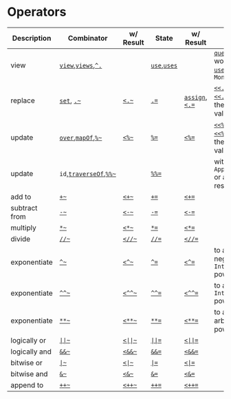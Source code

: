 Operators
=========

<table>
<thead>
<tr>
  <th>Description</th>
  <th>Combinator</th>
  <th>w/ Result</th>
  <th>State</th>
  <th>w/ Result</th>
  <th>Notes</th>
</tr>
</thead>
<tbody>
<tr>
  <td>view</td>
  <td><a href="http://ekmett.github.com/lens/Control-Lens-Getter.html#v:view"><code>view</code></a>,<a href="http://ekmett.github.com/lens/Control-Lens-Getter.html#v:views"><code>views</code></a>,<a href="http://ekmett.github.com/lens/Control-Lens-Getter.html#v:-94-."><code>^.</code></a></td>
  <td/>
  <td><a href="http://ekmett.github.com/lens/Control-Lens-Getter.html#v:use"><code>use</code></a>,<a href="http://ekmett.github.com/lens/Control-Lens-Getter.html#v:uses"><code>uses</code></a></td>
  <td/>
  <td><a href="http://ekmett.github.com/lens/Control-Lens-Getter.html#v:query"><code>query</code></a> works like <a href="http://ekmett.github.com/lens/Control-Lens-Getter.html#v:use"><code>use</code></a> over a <code>MonadReader</code></td>
</tr>
<tr>
  <td>replace</td>
  <td><a href="http://ekmett.github.com/lens/Control-Lens-Setter.html#v:set"><code>set</code></a>, <a href="http://ekmett.github.com/lens/Control-Lens-Setter.html#v:.-126-"><code>.~</code></a></td>
  <td><a href="http://ekmett.github.com/lens/Control-Lens-Setter.html#v:-60-.-126-"><code>&lt;.~</code></a></td>
  <td><a href="http://ekmett.github.com/lens/Control-Lens-Setter.html#v:.-61-"><code>.=</code></a></td>
  <td><a href="http://ekmett.github.com/lens/Control-Lens-Setter.html#v:assign"><code>assign</code></a>,<a href="http://ekmett.github.com/lens/Control-Lens-Setter.html#v:-60-.-61-"><code>&lt;.=</code></a></td>
  <td><a href="http://ekmett.github.com/lens/Control-Lens-Type.html#v:-60--60-.-126-"><code>&lt;&lt;.~</code> and
      <a href="http://ekmett.github.com/lens/Control-Lens-Type.html#v:-60--60-.-61-"><code>&lt;&lt;.=</code></a>
      return the old value</td>
</tr>
<tr>
  <td>update</td>
  <td><a href="http://ekmett.github.com/lens/Control-Lens-Setter.html#v:over"><code>over</code></a>,<a href="http://ekmett.github.com/lens/Control-Lens-Setter.html#v:mapOf"><code>mapOf</code></a>,<a href="http://ekmett.github.com/lens/Control-Lens-Setter.html#v:-37--126-"><code>%~</code></a></td>
  <td><a href="http://ekmett.github.com/lens/Control-Lens-Type.html#v:-60--37--126-"><code>&lt;%~</code></td>
  <td><a href="http://ekmett.github.com/lens/Control-Lens-Setter.html#v:-37--61-"><code>%=</code></a></td>
  <td><a href="http://ekmett.github.com/lens/Control-Lens-Type.html#v:-60--37--61-"><code>&lt;%=</code></td>
  <td><a href="http://ekmett.github.com/lens/Control-Lens-Type.html#v:-60--60--37--126-"><code>&lt;&lt;%~</code> and
      <a href="http://ekmett.github.com/lens/Control-Lens-Type.html#v:-60--60--37--61-"><code>&lt;&lt;%=</code></a>
      return the old value</td>
</tr>
<tr>
  <td>update</td>
  <td><code>id</code>,<a href="http://ekmett.github.com/lens/Control-Lens-Traversal.html#v:traverseOf"><code>traverseOf</code></a>,<a href="http://ekmett.github.com/lens/Control-Lens-Type.html#v:-37--37--126-"><code>%%~</code></a></td>
  <td/>
  <td><a href="http://ekmett.github.com/lens/Control-Lens-Type.html#v:-37--37--61-"><code>%%=</code></a></td>
  <td/>
  <td>with an <code>Applicative</code> or auxillary result</td>
</tr>
<tr>
  <td>add to</td>
  <td><a href="http://ekmett.github.com/lens/Control-Lens-Setter.html#v:-43--126-"><code>+~</code></a></td>
  <td><a href="http://ekmett.github.com/lens/Control-Lens-Type.html#v:-60--43--126-"><code>&lt;+~</code></td>
  <td><a href="http://ekmett.github.com/lens/Control-Lens-Setter.html#v:-43--61-"><code>+=</code></a></td>
  <td><a href="http://ekmett.github.com/lens/Control-Lens-Type.html#v:-60--43--61-"><code>&lt;+=</code></td>
</tr>
<tr>
  <td>subtract from</td>
  <td><a href="http://ekmett.github.com/lens/Control-Lens-Setter.html#v:-45--126-"><code>-~</code></a></td>
  <td><a href="http://ekmett.github.com/lens/Control-Lens-Type.html#v:-60--45--126-"><code>&lt;-~</code></td>
  <td><a href="http://ekmett.github.com/lens/Control-Lens-Setter.html#v:-45--61-"><code>-=</code></a></td>
  <td><a href="http://ekmett.github.com/lens/Control-Lens-Type.html#v:-60--45--61-"><code>&lt;-=</code></td>
</tr>
<tr>
  <td>multiply</td>
  <td><a href="http://ekmett.github.com/lens/Control-Lens-Setter.html#v:-42--126-"><code>*~</code></a></td>
  <td><a href="http://ekmett.github.com/lens/Control-Lens-Type.html#v:-60--42--126-"><code>&lt;*~</code></td>
  <td><a href="http://ekmett.github.com/lens/Control-Lens-Setter.html#v:-42--61-"><code>*=</code></a></td>
  <td><a href="http://ekmett.github.com/lens/Control-Lens-Type.html#v:-60--42--61-"><code>&lt;*=</code></td>
</tr>
<tr>
  <td>divide</td>
  <td><a href="http://ekmett.github.com/lens/Control-Lens-Setter.html#v:-47--47--126-"><code>//~</code></a></td>
  <td><a href="http://ekmett.github.com/lens/Control-Lens-Type.html#v:-60--47--47--126-"><code>&lt;//~</code></td>
  <td><a href="http://ekmett.github.com/lens/Control-Lens-Setter.html#v:-47--47--61-"><code>//=</code></a></td>
  <td><a href="http://ekmett.github.com/lens/Control-Lens-Type.html#v:-60--47--47--61-"><code>&lt;//=</code></td>
</tr>
<tr>
  <td>exponentiate</td>
  <td><a href="http://ekmett.github.com/lens/Control-Lens-Setter.html#v:-94--126-"><code>^~</code></a></td>
  <td><a href="http://ekmett.github.com/lens/Control-Lens-Type.html#v:-60--94--126-"><code>&lt;^~</code></td>
  <td><a href="http://ekmett.github.com/lens/Control-Lens-Setter.html#v:-94--61-"><code>^=</code></a></td>
  <td><a href="http://ekmett.github.com/lens/Control-Lens-Type.html#v:-60--94--61-"><code>&lt;^=</code></td>
  <td>to a non-negative <code>Integral</code> power</td>
</tr>
<tr>
  <td>exponentiate</td>
  <td><a href="http://ekmett.github.com/lens/Control-Lens-Setter.html#v:-94--94--126-"><code>^^~</code></a></td>
  <td><a href="http://ekmett.github.com/lens/Control-Lens-Type.html#v:-60--94--94--126-"><code>&lt;^^~</code></td>
  <td><a href="http://ekmett.github.com/lens/Control-Lens-Setter.html#v:-94--94--61-"><code>^^=</code></a></td>
  <td><a href="http://ekmett.github.com/lens/Control-Lens-Type.html#v:-60--94--94--61-"><code>&lt;^^=</code></td>
  <td>to an <code>Integral</code> power</td>
</tr>
<tr>
  <td>exponentiate</td>
  <td><a href="http://ekmett.github.com/lens/Control-Lens-Setter.html#v:-42--42--126-"><code>**~</code></a></td>
  <td><a href="http://ekmett.github.com/lens/Control-Lens-Type.html#v:-60--42--42--126-"><code>&lt;**~</code></td>
  <td><a href="http://ekmett.github.com/lens/Control-Lens-Setter.html#v:-42--42--61-"><code>**=</code></a></td>
  <td><a href="http://ekmett.github.com/lens/Control-Lens-Type.html#v:-60--42--42--61-"><code>&lt;**=</code></td>
  <td>to an arbitrary power</td>
</tr>
<tr>
  <td>logically or</td>
  <td><a href="http://ekmett.github.com/lens/Control-Lens-Setter.html#v:-124--124--126-"><code>||~</code></a></td>
  <td><a href="http://ekmett.github.com/lens/Control-Lens-Type.html#v:-60--124--124--126-"><code>&lt;||~</code></td>
  <td><a href="http://ekmett.github.com/lens/Control-Lens-Setter.html#v:-124--124--61-"><code>||=</code></a></td>
  <td><a href="http://ekmett.github.com/lens/Control-Lens-Type.html#v:-60--124--124--61-"><code>&lt;||=</code></td>
</tr>
<tr>
  <td>logically and</td>
  <td><a href="http://ekmett.github.com/lens/Control-Lens-Setter.html#v:-38--38--126-"><code>&amp;&amp;~</code></a></td>
  <td><a href="http://ekmett.github.com/lens/Control-Lens-Type.html#v:-60--38--38--126-"><code>&lt;&amp;&amp;~</code></td>
  <td><a href="http://ekmett.github.com/lens/Control-Lens-Setter.html#v:-38--38--61-"><code>&amp;&amp;=</code></a></td>
  <td><a href="http://ekmett.github.com/lens/Control-Lens-Type.html#v:-60--38--38--61-"><code>&lt;&amp;&amp;=</code></td>
</tr>
<tr>
  <td>bitwise or</td>
  <td><a href="http://ekmett.github.com/lens/Data-Bits-Lens.html#v:-124--126-"><code>|~</code></a></td>
  <td><a href="http://ekmett.github.com/lens/Data-Bits-Lens.html#v:-60--124--126-"><code>&lt;|~</code></td>
  <td><a href="http://ekmett.github.com/lens/Data-Bits-Lens.html#v:-124--61-"><code>|=</code></a></td>
  <td><a href="http://ekmett.github.com/lens/Data-Bits-Lens.html#v:-60--124--61-"><code>&lt;|=</code></td>
</tr>
<tr>
  <td>bitwise and</td>
  <td><a href="http://ekmett.github.com/lens/Data-Bits-Lens.html#v:-38--126-"><code>&amp;~</code></a></td>
  <td><a href="http://ekmett.github.com/lens/Data-Bits-Lens.html#v:-60--38--126-"><code>&lt;&amp;~</code></td>
  <td><a href="http://ekmett.github.com/lens/Data-Bits-Lens.html#v:-38--61-"><code>&amp;=</code></a></td>
  <td><a href="http://ekmett.github.com/lens/Data-Bits-Lens.html#v:-60--38--61-"><code>&lt;&amp;=</code></td>
</tr>
<tr>
  <td>append to</td>
  <td><a href="http://ekmett.github.com/lens/Data-List-Lens.html#v:-43--43--126-"><code>++~</code></a></td>
  <td><a href="http://ekmett.github.com/lens/Data-List-Lens.html#v:-60--43--43--126-"><code>&lt;++~</code></td>
  <td><a href="http://ekmett.github.com/lens/Data-List-Lens.html#v:-43--43--61-"><code>++=</code></a></td>
  <td><a href="http://ekmett.github.com/lens/Data-List-Lens.html#v:-60--43--43--61-"><code>&lt;++=</code></td>
</tr>

</tbody>
</table>